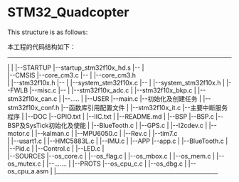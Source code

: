# STM32_Quadcopter


This structure is as follows:

本工程的代码结构如下：
 _____________________________________________________________
|
|
|--STARTUP |--startup_stm32f10x_hd.s       |--
|           
|--CMSIS   |--core_cm3.c                   |--
|          |--core_cm3.h                   
|          |--stm32f10x.h                  |--
|          |--system_stm32f10x.c           |--
|          |--system_stm32f10x.h
|
|--FWLB    |--misc.c                       |--
|          |--stm32f10x_adc.c
|          |--stm32f10x_bkp.c
|          |--stm32f10x_can.c
|          |--.....
|
|--USER    |--main.c                        |--初始化及创建任务
|          |--stm32f10x_conf.h              |--函数库引用配置文件
|          |--stm32f10x_it.c                |--主要中断服务程序
|
|--DOC     |--GPIO.txt
|          |--IIC.txt
|          |--README.md
|
|--BSP     |--BSP.c                         |--BSP及SysTick初始化及使能
|          |--BlueTooth.c
|          |--GPS.c
|          |--I2cdev.c
|          |--motor.c
|          |--kalman.c
|          |--MPU6050.c
|          |--Rev.c
|          |--tim7.c  
|          |--usart1.c
|          |--HMC5883L.c
|          |--IMU.c
|
|--APP     |--app.c
|          |--BlueTooth.c
|          |--Pid.c
|          |--Control.c
|          |--LED.c
|          
|--SOURCES |--os_core.c
|          |--os_flag.c
|          |--os_mbox.c
|          |--os_mem.c
|          |--os_mutex.c
|          |--.......
|
|--PROTS   |--os_cpu_c.c
|          |--os_dbg.c
|          |--os_cpu_a.asm
|
|_________________________________________________________
